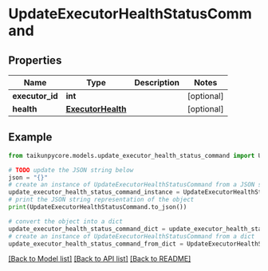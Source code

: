 # UpdateExecutorHealthStatusCommand


## Properties

Name | Type | Description | Notes
------------ | ------------- | ------------- | -------------
**executor_id** | **int** |  | [optional] 
**health** | [**ExecutorHealth**](ExecutorHealth.md) |  | [optional] 

## Example

```python
from taikunpycore.models.update_executor_health_status_command import UpdateExecutorHealthStatusCommand

# TODO update the JSON string below
json = "{}"
# create an instance of UpdateExecutorHealthStatusCommand from a JSON string
update_executor_health_status_command_instance = UpdateExecutorHealthStatusCommand.from_json(json)
# print the JSON string representation of the object
print(UpdateExecutorHealthStatusCommand.to_json())

# convert the object into a dict
update_executor_health_status_command_dict = update_executor_health_status_command_instance.to_dict()
# create an instance of UpdateExecutorHealthStatusCommand from a dict
update_executor_health_status_command_from_dict = UpdateExecutorHealthStatusCommand.from_dict(update_executor_health_status_command_dict)
```
[[Back to Model list]](../README.md#documentation-for-models) [[Back to API list]](../README.md#documentation-for-api-endpoints) [[Back to README]](../README.md)


